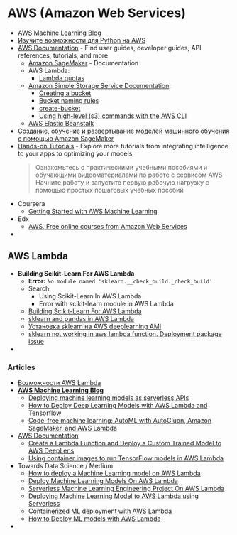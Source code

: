 # AWS (Amazon Web Services)

- [AWS Machine Learning Blog](https://aws.amazon.com/ru/blogs/machine-learning/)
- [Изучите возможности для Python на AWS](https://aws.amazon.com/ru/developer/language/python/)
- [AWS Documentation](https://docs.aws.amazon.com/index.html) - Find user guides, developer guides, API references, tutorials, and more
  - [Amazon SageMaker](https://docs.aws.amazon.com/sagemaker/index.html) - Documentation
  - AWS Lambda:
    - [Lambda quotas](https://docs.aws.amazon.com/lambda/latest/dg/gettingstarted-limits.html)
  - [Amazon Simple Storage Service Documentation](https://docs.aws.amazon.com/s3/index.html):
    - [Creating a bucket](https://docs.aws.amazon.com/AmazonS3/latest/userguide/create-bucket-overview.html)
    - [Bucket naming rules](https://docs.aws.amazon.com/AmazonS3/latest/userguide/bucketnamingrules.html)
    - [create-bucket](https://docs.aws.amazon.com/cli/latest/reference/s3api/create-bucket.html)
    - [Using high-level (s3) commands with the AWS CLI](https://docs.aws.amazon.com/cli/latest/userguide/cli-services-s3-commands.html)
  - [AWS Elastic Beanstalk](https://aws.amazon.com/ru/elasticbeanstalk/)
- [Создание, обучение и развертывание моделей машинного обучения с помощью Amazon SageMaker](https://aws.amazon.com/ru/getting-started/hands-on/build-train-deploy-machine-learning-model-sagemaker/?trk=el_a134p000003yWILAA2&trkCampaign=DS_SageMaker_Tutorial&sc_channel=el&sc_campaign=Data_Scientist_Hands-on_Tutorial&sc_outcome=Product_Marketing&sc_geo=mult)
- [Hands-on Tutorials](https://aws.amazon.com/ru/getting-started/hands-on/?awsf.getting-started-category=category%23machine-learning&awsf.getting-started-content-type=content-type%23hands-on&trk=el_a134p000003yWJxAAM&trkCampaign=HandsOn_Tutorials_DS&sc_channel=el&sc_campaign=Hands-On_Tutorials&sc_outcome=Product_Marketing&sc_geo=mult) - Explore more tutorials from integrating intelligence to your apps to optimizing your models
  > Ознакомьтесь с практическими учебными пособиями и обучающими видеоматериалами по работе с сервисом AWS Начните работу и запустите первую рабочую нагрузку с помощью простых пошаговых учебных пособий 
- Coursera
  - [Getting Started with AWS Machine Learning](https://www.coursera.org/learn/aws-machine-learning)
- Edx
  - [AWS, Free online courses from Amazon Web Services](https://www.edx.org/school/aws)
- []()



## AWS Lambda

- **Building Scikit-Learn For AWS Lambda**
  - **Error:** `No module named 'sklearn.__check_build._check_build'`
  - Search: 
    - Using Scikit-Learn In AWS Lambda
    - Error with scikit-learn module in AWS Lambda
  - [Building Scikit-Learn For AWS Lambda](https://serverlesscode.com/post/scikitlearn-with-amazon-linux-container/)
  - [sklearn and pandas in AWS Lambda](https://datascience.stackexchange.com/questions/47955/sklearn-and-pandas-in-aws-lambda)
  - [Установка sklearn на AWS deeplearning AMI](https://coderoad.ru/49868348/Установка-sklearn-на-AWS-deeplearning-AMI)
  - [sklearn not working in aws lambda function. Deployment package issue](https://stackoverflow.com/questions/43872989/sklearn-not-working-in-aws-lambda-function-deployment-package-issue)
- 

### Articles

- [Возможности AWS Lambda](https://aws.amazon.com/ru/lambda/features/)
- [**AWS Machine Learning Blog**](https://aws.amazon.com/ru/blogs/machine-learning/)
  - [Deploying machine learning models as serverless APIs](https://aws.amazon.com/ru/blogs/machine-learning/deploying-machine-learning-models-as-serverless-apis/)
  - [How to Deploy Deep Learning Models with AWS Lambda and Tensorflow](https://aws.amazon.com/ru/blogs/machine-learning/how-to-deploy-deep-learning-models-with-aws-lambda-and-tensorflow/)
  - [Code-free machine learning: AutoML with AutoGluon, Amazon SageMaker, and AWS Lambda](https://aws.amazon.com/ru/blogs/machine-learning/code-free-machine-learning-automl-with-autogluon-amazon-sagemaker-and-aws-lambda/)
- [AWS Documentation](https://docs.aws.amazon.com/index.html)
  - [Create a Lambda Function and Deploy a Custom Trained Model to AWS DeepLens](https://docs.aws.amazon.com/deeplens/latest/dg/deeplens-getting-started-create-lambda.html)
  - [Using container images to run TensorFlow models in AWS Lambda](https://aws.amazon.com/ru/blogs/machine-learning/using-container-images-to-run-tensorflow-models-in-aws-lambda/)
- Towards Data Science / Medium
  - [How to deploy a Machine Learning model on AWS Lambda](https://towardsdatascience.com/how-to-deploy-a-machine-learning-model-on-aws-lambda-24c36dcaed20)
  - [Deploy Machine Learning Models On AWS Lambda](https://medium.com/analytics-vidhya/deploy-machine-learning-models-on-aws-lambda-5969b11616bf)
  - [Serverless Machine Learning Engineering Project On AWS Lambda](https://medium.com/swlh/how-to-deploy-your-scikit-learn-model-to-aws-44aabb0efcb4)
  - [Deploying Machine Learning Model to AWS Lambda using Serverless](https://blog.francium.tech/deploying-machine-learning-model-to-aws-lambda-with-serverless-a121a8253901)
  - [Containerized ML deployment with AWS Lambda](https://sejalv.medium.com/containerized-ml-deployment-with-aws-lambda-680540fb92f4)
  - [How to Deploy ML models with AWS Lambda](https://blog.verta.ai/blog/how-to-deploy-ml-models-with-aws-lambda)
- 
